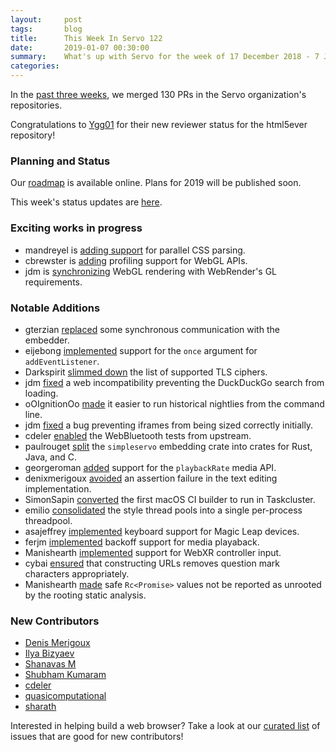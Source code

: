 ```yaml
---
layout:     post
tags:       blog
title:      This Week In Servo 122
date:       2019-01-07 00:30:00
summary:    What's up with Servo for the week of 17 December 2018 - 7 January 2018
categories:
---
```


In the [past three weeks](https://github.com/pulls?utf8=%E2%9C%93&q=is%3Apr+is%3Amerged+closed%3A2018-12-17..2019-01-07+user%3Aservo+),
we merged 130 PRs in the Servo organization's repositories.

Congratulations to [Ygg01](https://github.com/Ygg01) for their new reviewer status for the html5ever repository!

### Planning and Status

Our [roadmap](https://github.com/servo/servo/wiki/Roadmap) is available online. Plans for 2019 will be published soon.

This week's status updates are [here](https://build.servo.org/standups/).

### Exciting works in progress

- mandreyel is [adding support](https://github.com/servo/servo/pull/22478) for parallel CSS parsing.
- cbrewster is [adding](https://github.com/servo/servo/pull/22130) profiling support for WebGL APIs.
- jdm is [synchronizing](https://github.com/servo/servo/pull/21841) WebGL rendering with WebRender's GL requirements.

### Notable Additions

- gterzian [replaced](https://github.com/servo/servo/pull/22121) some synchronous communication with the embedder.
- eijebong [implemented](https://github.com/servo/servo/pull/22100) support for the `once` argument for `addEventListener`.
- Darkspirit [slimmed down](https://github.com/servo/servo/pull/22243) the list of supported TLS ciphers.
- jdm [fixed](https://github.com/servo/servo/pull/22354) a web incompatibility preventing the DuckDuckGo search from loading.
- oOIgnitionOo [made](https://github.com/servo/servo/pull/22387) it easier to run historical nightlies from the command line.
- jdm [fixed](https://github.com/servo/servo/pull/22395) a bug preventing iframes from being sized correctly initially.
- cdeler [enabled](https://github.com/servo/servo/pull/22420) the WebBluetooth tests from upstream.
- paulrouget [split](https://github.com/servo/servo/pull/22428) the `simpleservo` embedding crate into crates for Rust, Java, and C.
- georgeroman [added](https://github.com/servo/servo/pull/22449) support for the `playbackRate` media API.
- denixmerigoux [avoided](https://github.com/servo/servo/pull/22458) an assertion failure in the text editing implementation.
- SimonSapin [converted](https://github.com/servo/servo/pull/22459) the first macOS CI builder to run in Taskcluster.
- emilio [consolidated](https://github.com/servo/servo/pull/22487) the style thread pools into a single per-process threadpool.
- asajeffrey [implemented](https://github.com/servo/servo/pull/22491) keyboard support for Magic Leap devices.
- ferjm [implemented](https://github.com/servo/media/pull/176) backoff support for media playaback.
- Manishearth [implemented](https://github.com/servo/servo/pull/22528) support for WebXR controller input.
- cybai [ensured](https://github.com/servo/servo/pull/22553) that constructing URLs removes question mark characters appropriately.
- Manishearth [made](https://github.com/servo/servo/pull/22608) safe `Rc<Promise>` values not be reported as unrooted by the rooting static analysis.

### New Contributors

- [Denis Merigoux](https://github.com/denismerigoux)
- [Ilya Bizyaev](https://github.com/IlyaBizyaev)
- [Shanavas M](https://github.com/shanavas786)
- [Shubham Kumaram](shubhamkrm)
- [cdeler](https://github.com/cdeler)
- [quasicomputational](https://github.com/quasicomputational )
- [sharath](https://github.com/sharath29)

Interested in helping build a web browser? Take a look at our [curated list](https://starters.servo.org/) of issues that are good for new contributors!
